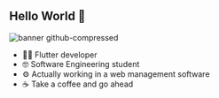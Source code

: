 ## Hello World 🤖

![banner github-compressed](https://github.com/user-attachments/assets/c1264e68-e091-4bc5-9216-f7aca727eef6)

- 👨‍💻 Flutter developer
- 🤓 Software Engineering student
- ⚙ Actually working in a web management software
- ☕ Take a coffee and go ahead
